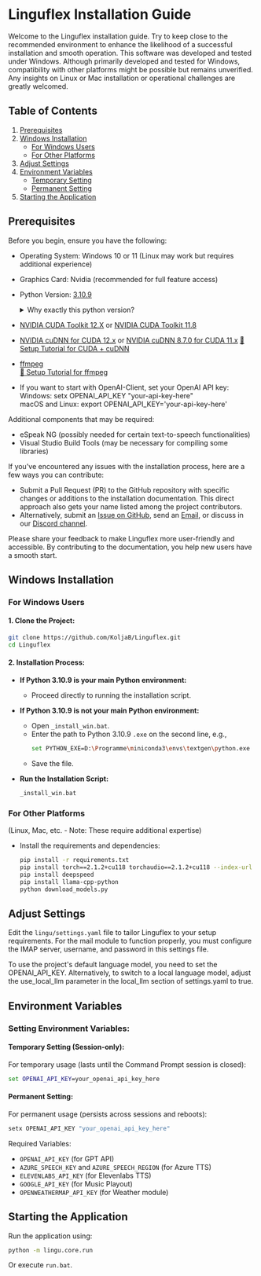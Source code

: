 # Linguflex Installation Guide

Welcome to the Linguflex installation guide. Try to keep close to the recommended environment to enhance the likelihood of a successful installation and smooth operation. This software was developed and tested under Windows. Although primarily developed and tested for Windows, compatibility with other platforms might be possible but remains unverified. Any insights on Linux or Mac installation or operational challenges are greatly welcomed.

## Table of Contents
1. [Prerequisites](#prerequisites)
2. [Windows Installation](#windows-installation)
   - [For Windows Users](#for-windows-users)
   - [For Other Platforms](#for-other-platforms)
3. [Adjust Settings](#adjust-settings)
4. [Environment Variables](#environment-variables)
   - [Temporary Setting](#temporary-setting)
   - [Permanent Setting](#permanent-setting)
5. [Starting the Application](#starting-the-application)

## Prerequisites
Before you begin, ensure you have the following:
- Operating System: Windows 10 or 11 (Linux may work but requires additional experience)
- Graphics Card: Nvidia (recommended for full feature access)
- Python Version: [3.10.9](https://www.python.org/downloads/release/python-3109/)
  <details>
  <summary>Why exactly this python version?</summary>

    - Because we use RVC Postprocessing.
    - The code to do this is based on the realtime processing of [RVC WebUI](https://github.com/RVC-Project/Retrieval-based-Voice-Conversion-WebUI) project. The [requirements.txt](https://github.com/RVC-Project/Retrieval-based-Voice-Conversion-WebUI/blob/main/requirements.txt) only works with python <3.11 - if you find a way to install all dependencies on 3.11 or 3.12 let me know.
  </details> 
- [NVIDIA CUDA Toolkit 12.X](https://developer.nvidia.com/cuda-downloads)
  or [NVIDIA CUDA Toolkit 11.8](https://developer.nvidia.com/cuda-11-8-0-download-archive)
- [NVIDIA cuDNN for CUDA 12.x](https://developer.nvidia.com/cudnn-downloads)
  or [NVIDIA cuDNN 8.7.0 for CUDA 11.x](https://developer.nvidia.com/rdp/cudnn-archive)
  [🎥 Setup Tutorial for CUDA + cuDNN](https://www.youtube.com/watch?v=OEFKlRSd8Ic)
- [ffmpeg](https://ffmpeg.org/download.html)  
  [🎥 Setup Tutorial for ffmpeg](https://www.youtube.com/watch?v=jZLqNocSQDM)
- If you want to start with OpenAI-Client, set your OpenAI API key:  
  Windows: setx OPENAI_API_KEY "your-api-key-here"  
  macOS and Linux: export OPENAI_API_KEY='your-api-key-here'

Additional components that may be required:
- eSpeak NG (possibly needed for certain text-to-speech functionalities)
- Visual Studio Build Tools (may be necessary for compiling some libraries)

If you've encountered any issues with the installation process, here are a few ways you can contribute:

- Submit a Pull Request (PR) to the GitHub repository with specific changes or additions to the installation documentation. This direct approach also gets your name listed among the project contributors.
- Alternatively, submit an [Issue on GitHub](https://github.com/KoljaB/Linguflex/issues/new/choose), send an [Email](mailto:kolja.beigel@web.de), or discuss in our [Discord channel](https://discord.gg/f556hqRjpv).

Please share your feedback to make Linguflex more user-friendly and accessible. By contributing to the documentation, you help new users have a smooth start.

## Windows Installation

### For Windows Users
#### 1. Clone the Project:
   ```bash
   git clone https://github.com/KoljaB/Linguflex.git
   cd Linguflex
   ```

#### 2. Installation Process:
   - **If Python 3.10.9 is your main Python environment:**
     - Proceed directly to running the installation script.

   - **If Python 3.10.9 is not your main Python environment:**
     - Open `_install_win.bat`.
     - Enter the path to Python 3.10.9 `.exe` on the second line, e.g.,
       ```bash
       set PYTHON_EXE=D:\Programme\miniconda3\envs\textgen\python.exe
       ```
     - Save the file.

   - **Run the Installation Script:**
     ```bash
     _install_win.bat
     ```

### For Other Platforms
(Linux, Mac, etc. - Note: These require additional expertise)
- Install the requirements and dependencies:
  ```bash
  pip install -r requirements.txt
  pip install torch==2.1.2+cu118 torchaudio==2.1.2+cu118 --index-url https://download.pytorch.org/whl/cu118
  pip install deepspeed
  pip install llama-cpp-python
  python download_models.py   
  ```

## Adjust Settings
Edit the `lingu/settings.yaml` file to tailor Linguflex to your setup requirements. For the mail module to function properly, you must configure the IMAP server, username, and password in this settings file.  

To use the project's default language model, you need to set the OPENAI_API_KEY. Alternatively, to switch to a local language model, adjust the use_local_llm parameter in the local_llm section of settings.yaml to true.

## Environment Variables
### Setting Environment Variables:

#### Temporary Setting (Session-only):
For temporary usage (lasts until the Command Prompt session is closed):
```cmd
set OPENAI_API_KEY=your_openai_api_key_here
```

#### Permanent Setting:
For permanent usage (persists across sessions and reboots):
```cmd
setx OPENAI_API_KEY "your_openai_api_key_here"
```

Required Variables:
- `OPENAI_API_KEY` (for GPT API)
- `AZURE_SPEECH_KEY` and `AZURE_SPEECH_REGION` (for Azure TTS)
- `ELEVENLABS_API_KEY` (for Elevenlabs TTS)
- `GOOGLE_API_KEY` (for Music Playout)
- `OPENWEATHERMAP_API_KEY` (for Weather module)

## Starting the Application
Run the application using:
```bash
python -m lingu.core.run
```
Or execute `run.bat`.
